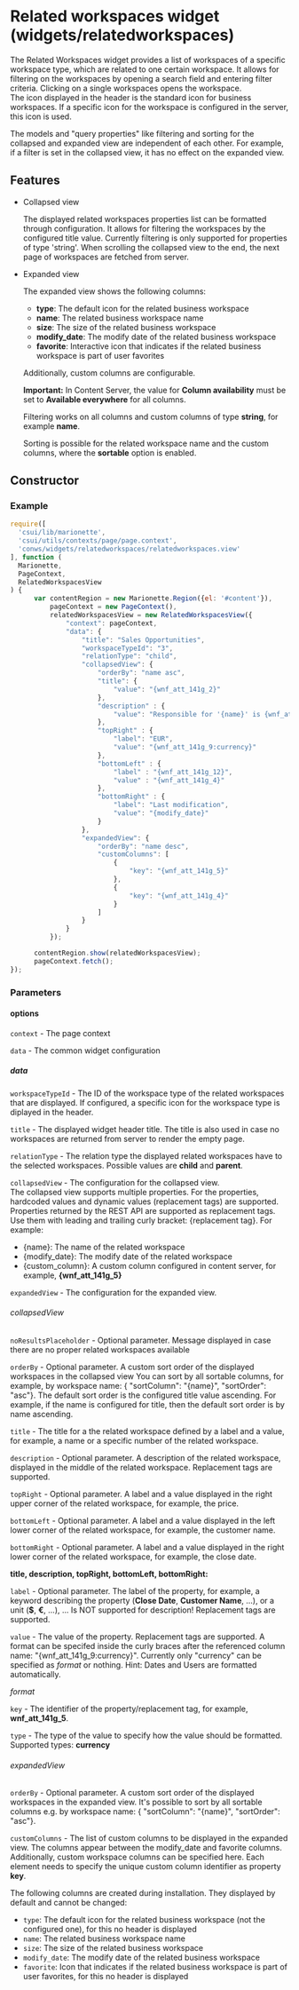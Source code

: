 # Related workspaces widget (widgets/relatedworkspaces)

  The Related Workspaces widget provides a list of workspaces of a specific workspace type, which are related to one certain workspace.
  It allows for filtering on the workspaces by opening a search field and entering filter criteria.
  Clicking on a single workspaces opens the workspace.  
  The icon displayed in the header is the standard icon for business workspaces. If a specific icon
  for the workspace is configured in the server, this icon is used.

  The models and "query properties" like filtering and sorting for the collapsed and
  expanded view are independent of each other. For example, if a filter is set in the collapsed view, it has no effect on the expanded view.

## Features

* Collapsed view

  The displayed related workspaces properties list can be formatted through configuration.
It allows for filtering the workspaces by the configured title value. Currently filtering
is only supported for properties of type 'string'.
When scrolling the collapsed view to the end, the next page of workspaces are fetched from server.

* Expanded view

  The expanded view shows the following columns:
  *    **type**: The default icon for the related business workspace
  *    **name**: The related business workspace name
  *    **size**: The size of the related business workspace
  *    **modify_date**: The modify date of the related business workspace
  *    **favorite**: Interactive icon that indicates if the related business workspace is part of user favorites

  Additionally, custom columns are configurable.  

  **Important:** In Content Server, the value for **Column availability** must be set to **Available everywhere** for all columns.

  Filtering works on all columns and custom columns of type **string**, for example **name**.

  Sorting is possible for the related workspace name and the custom columns, where the **sortable** option is enabled.

## Constructor

### Example

```javascript
require([
  'csui/lib/marionette',
  'csui/utils/contexts/page/page.context',
  'conws/widgets/relatedworkspaces/relatedworkspaces.view'
], function (
  Marionette,
  PageContext,
  RelatedWorkspacesView
) {
      var contentRegion = new Marionette.Region({el: '#content'}),
          pageContext = new PageContext(),
          relatedWorkspacesView = new RelatedWorkspacesView({
              "context": pageContext,
              "data": {
                  "title": "Sales Opportunities",
                  "workspaceTypeId": "3",
                  "relationType": "child",
                  "collapsedView": {
                      "orderBy": "name asc",
                      "title": {
                          "value": "{wnf_att_141g_2}"
                      },
                      "description" : {
                          "value": "Responsible for '{name}' is {wnf_att_141g_3}. {description}"
                      },
                      "topRight" : {
                          "label": "EUR",
                          "value": "{wnf_att_141g_9:currency}"
                      },
                      "bottomLeft" : {
                          "label" : "{wnf_att_141g_12}",
                          "value" : "{wnf_att_141g_4}"
                      },
                      "bottomRight" : {
                          "label": "Last modification",
                          "value": "{modify_date}"
                      }
                  },
                  "expandedView": {
                      "orderBy": "name desc",
                      "customColumns": [
                          {
                              "key": "{wnf_att_141g_5}"
                          },
                          {
                              "key": "{wnf_att_141g_4}"
                          }
                      ]
                  }
              }
          });

      contentRegion.show(relatedWorkspacesView);
      pageContext.fetch();
});
```

### Parameters

#### options

`context` - The page context

`data` - The common widget configuration

##### data

`workspaceTypeId` - The ID of the workspace type of the related workspaces that are displayed.
If configured, a specific icon for the workspace type is diplayed in the header.

`title` - The displayed widget header title.
The title is also used in case no workspaces are returned from server to render the empty page.

`relationType` - The relation type the displayed related workspaces have to the selected workspaces.
Possible values are **child** and **parent**.

`collapsedView` - The configuration for the collapsed view.  
The collapsed view supports multiple properties. For the properties, hardcoded values and dynamic values (replacement tags) are supported.
Properties returned by the REST API are supported as replacement tags. Use them with leading and trailing curly bracket: {replacement tag}.
For example:
* {name}: The name of the related workspace
* {modify_date}: The modify date of the related workspace
* {custom_column}: A custom column configured in content server, for example, **{wnf_att_141g_5}**

`expandedView` - The configuration for the expanded view.

###### collapsedView

`noResultsPlaceholder` - Optional parameter. Message displayed in case there are no proper related workspaces available

`orderBy` - Optional parameter. A custom sort order of the displayed workspaces in the collapsed view
You can sort by all sortable columns, for example, by workspace name: { "sortColumn": "{name}", "sortOrder": "asc"}.
The default sort order is the configured title value ascending. For example, if the name is configured for title, then the default sort order is by name ascending.

`title` - The title for a the related workspace defined by a label and a value, for example, a name or a specific number of the related workspace.

`description` - Optional parameter. A description of the related workspace, displayed in the middle of the related workspace.
Replacement tags are supported.

`topRight` - Optional parameter. A label and a value displayed in the right upper corner of the related workspace, for example, the price.

`bottomLeft` - Optional parameter. A label and a value displayed in the left lower corner of the related workspace, for example, the customer name.

`bottomRight` - Optional parameter. A label and a value displayed in the right lower corner of the related workspace, for example, the close date.


**title, description, topRight, bottomLeft, bottomRight:**

`label` - Optional parameter. The label of the property, for example, a keyword describing the property
(**Close Date**, **Customer Name**, ...), or a unit (**$**, **€**, ...), ...
Is NOT supported for description! Replacement tags are supported.

`value` - The value of the property.
Replacement tags are supported. A format can be specifed inside the curly braces after the referenced column name:
"{wnf_att_141g_9:currency}". Currently only "currency" can be specified as *format* or nothing. Hint: Dates and Users are formatted automatically.

*format*

`key` - The identifier of the property/replacement tag, for example, **wnf_att_141g_5**.

`type` - The type of the value to specify how the value should be formatted.
Supported types: **currency**

###### expandedView

`orderBy` - Optional parameter. A custom sort order of the displayed workspaces in the expanded view.
It's possible to sort by all sortable columns e.g. by workspace name: { "sortColumn": "{name}", "sortOrder": "asc"}.

`customColumns` - The list of custom columns to be displayed in the expanded view.
The columns appear between the modify_date and favorite columns.
Additionally, custom workspace columns can be specified here.
Each element needs to specify the unique custom column identifier as property **key**.

The following columns are created during installation. They displayed by default and cannot be changed:
*    `type`: The default icon for the related business workspace (not the configured one), for this no header is displayed
*    `name`: The related business workspace name
*    `size`: The size of the related business workspace
*    `modify_date`: The modify date of the related business workspace
*    `favorite`: Icon that indicates if the related business workspace is part of user favorites, for this no header is displayed

